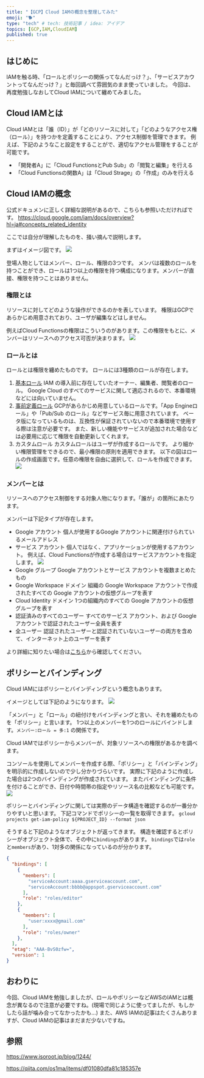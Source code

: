 ```yaml
---
title: "【GCP】Cloud IAMの概念を整理してみた"
emoji: "🐕"
type: "tech" # tech: 技術記事 / idea: アイデア
topics: [GCP,IAM,CloudIAM]
published: true
---
```



## はじめに

IAMを触る時、「ロールとポリシーの関係ってなんだっけ？」、「サービスアカウントってなんだっけ？」と毎回調べて雰囲気のまま使っていました。
今回は、再度勉強しなおしてCloud IAMについて纏めてみました。

## Cloud IAMとは

Cloud IAMとは「誰（ID）」が「どのリソースに対して」「どのようなアクセス権（ロール）」を持つかを定義することにより、アクセス制御を管理できます。
例えば、下記のようなこと設定をすることがで、適切なアクセル管理をすることが可能です。

- 「開発者A」に「Cloud FunctionsとPub Sub」の「閲覧と編集」を行える
- 「Cloud Functionsの関数A」は「Cloud Strage」の「作成」のみを行える

## Cloud IAMの概念

公式ドキュメンに正しく詳細な説明があるので、こちらも参照いただければです。
https://cloud.google.com/iam/docs/overview?hl=ja#concepts_related_identity

ここでは自分が理解したものを、掻い摘んで説明します。

まずはイメージ図です。
![](https://storage.googleapis.com/zenn-user-upload/3xcojo6i4aa5qru4b3d17a0iad8p)

登場人物としてはメンバー、ロール、権限の3つです。
メンバは複数のロールを持つことができ、ロールは1つ以上の権限を持つ構成になります。メンバーが直接、権限を持つことはありません。

### 権限とは

リソースに対してどのような操作ができるのかを表しています。
権限はGCPであらかじめ用意されており、ユーザが編集などはしません。

例えばCloud Functionsの権限はこういうのがあります。この権限をもとに、メンバーはリソースへのアクセス可否が決まります。
![](https://storage.googleapis.com/zenn-user-upload/gq9zdcdc02utyc5d3byt5ynxsd4i)

### ロールとは

ロールとは権限を纏めたものです。
ロールには3種類のロールが存在します。

1. [基本ロール](https://cloud.google.com/iam/docs/understanding-roles?hl=ja#basic)
IAM の導入前に存在していたオーナー、編集者、閲覧者のロール。
Google Cloud のすべてのサービスに関して適応されるので、本番環境などには向いていません。
2. [事前定義ロール](https://cloud.google.com/iam/docs/understanding-roles?hl=ja#predefined_roles)
GCPがあらかじめ用意しているロールです。「App Engineロール」や「Pub/Sub のロール」などサービス毎に用意されています。
ベータ版になっているものは、互換性が保証されていないので本番環境で使用する際は注意が必要です。
また、新しい機能やサービスが追加された場合などは必要用に応じて権限を自動更新してくれます。
3. カスタムロール
カスタムロールはユーザが作成するロールです。
より細かい権限管理をできるので、最小権限の原則を適用できます。
以下の図はロールの作成画面です。任意の権限を自由に選択して、ロールを作成できます。
![](https://storage.googleapis.com/zenn-user-upload/zqtqbderzpsmqnhfmu0a1mv8xvsy)

### メンバーとは

リソースへのアクセス制御をする対象人物になります。「誰が」の箇所にあたります。

メンバーは下記タイプが存在します。

- Google アカウント
個人が使用するGoogle アカウントに関連付けられているメールアドレス
- サービス アカウント
個人ではなく、アプリケーションが使用するアカウント。
例えば、Cloud Functionsが作成する場合はサービスアカウントを指定します。
![](https://storage.googleapis.com/zenn-user-upload/ep3726e7wfubwapyz3wlds24cvzl)
- Google グループ
Google アカウントとサービス アカウントを複数まとめたもの
- Google Workspace ドメイン
組織の Google Workspace アカウントで作成されたすべての Google アカウントの仮想グループを表す
- Cloud Identity ドメイン
1つの組織内のすべての Google アカウントの仮想グループを表す
- 認証済みのすべてのユーザー
すべてのサービス アカウント、および Google アカウントで認証されたユーザー全員を表す
- 全ユーザー
認証されたユーザーと認証されていないユーザーの両方を含めて、インターネット上のユーザーを表す

より詳細に知りたい場合は[こちら](https://cloud.google.com/iam/docs/overview?hl=ja#concepts_related_identity)から確認してください。

## ポリシーとバインディング

Cloud IAMにはポリシーとバインディングという概念もあります。

イメージとしては下記のようになります。
![](https://storage.googleapis.com/zenn-user-upload/nof5szngz8ugfqdg1ksco9z6op2n)

「メンバー」と「ロール」の紐付けをバインディングと言い、それを纏めたものを「ポリシー」と言います。
1つ以上のメンバーを1つのロールにバインドします。`メンバー:ロール = 多:1` の関係です。

Cloud IAMではポリシーからメンバーが、対象リソースへの権限があるかを調べます。

コンソールを使用してメンバーを作成する際、「ポリシー」と「バインディング」を明示的に作成しないので少し分かりづらいです。
実際に下記のように作成した場合は2つのバインディングが作成されています。
またバインディングに条件を付けることができ、日付や時間帯の指定やリソース名の比較なども可能です。
![](https://storage.googleapis.com/zenn-user-upload/k6cb2jpz7wq380c73emu3czk6z6y)

ポリシーとバインディングに関しては実際のデータ構造を確認するのが一番分かりやすいと思います。
下記コマンドでポリシーの一覧を取得できます。
`gcloud projects get-iam-policy ${PROJECT_ID} --format json`

そうすると下記のようなオブジェクトが返ってきます。
構造を確認するとポリシーがオブジェクト全体で、その中に`bindings`があります。
`bindings`では`role`と`members`があり、1対多の関係になっているのが分かります。
```json
{
  "bindings": [
    {
      "members": [
        "serviceAccount:aaaa.gserviceaccount.com",
        "serviceAccount:bbbb@appspot.gserviceaccount.com"
      ],
      "role": "roles/editor"
    },
    {
      "members": [
        "user:xxxx@gmail.com"
      ],
      "role": "roles/owner"
    },
  ],
  "etag": "AAA-BvS0zfw=",
  "version": 1
}
```

## おわりに

今回、Cloud IAMを勉強しましたが、ロールやポリシーなどAWSのIAMとは概念が異なるので注意が必要ですね。(現場で同じように使ってましたが、もしかしたら話が噛み合ってなかったかも...)
また、AWS IAMの記事はたくさんありますが、Cloud IAMの記事はまだまだ少ないですね。

## 参照

https://www.isoroot.jp/blog/1244/

https://qiita.com/os1ma/items/df01080dfa81c185357e